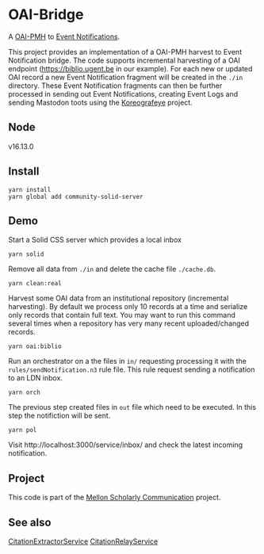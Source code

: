 # OAI-Bridge

A [OAI-PMH](https://www.openarchives.org/pmh/) to [Event Notifications](https://www.eventnotifications.net).

This project provides an implementation of a OAI-PMH harvest to Event Notification bridge.
The code supports incremental harvesting of a OAI endpoint (https://biblio.ugent.be in our
example). For each new or updated OAI record a new Event Notification fragment will be 
created in the `./in` directory. These Event Notification fragments can then be further
processed in sending out Event Notifications, creating Event Logs and sending Mastodon 
toots using the [Koreografeye](https://github.com/eyereasoner/Koreografeye) project.

## Node

v16.13.0

## Install

```
yarn install
yarn global add community-solid-server
```

## Demo

Start a Solid CSS server which provides a local inbox

```
yarn solid
```

Remove all data from `./in` and delete the cache file `./cache.db`.

```
yarn clean:real
```

Harvest some OAI data from an institutional repository (incremental harvesting). By 
default we process only 10 records at a time and serialize only records that contain
full text. You may want to run this command several times when a repository has very
many recent uploaded/changed records.

```
yarn oai:biblio
```

Run an orchestrator on a the files in `in/` requesting processing it with the 
`rules/sendNotification.n3` rule file. This rule request sending a notification to an
LDN inbox.

```
yarn orch
```

The previous step created files in `out` file which need to be executed. In this step the
notifiction will be sent. 

```
yarn pol
```

Visit http://localhost:3000/service/inbox/ and check the latest incoming notification.

## Project

This code is part of the [Mellon Scholarly Communication](https://knows.idlab.ugent.be/projects/mellon/) project.

## See also

[CitationExtractorService](https://github.com/MellonScholarlyCommunication/CitationExtractorService)
[CitationRelayService](https://github.com/MellonScholarlyCommunication/CitationRelayService)